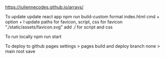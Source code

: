 https://juliennecodes.github.io/arrays/

To update
update react app
npm run build-custom
format index.html cmd + option + l
update paths for favicon, script, css
for favicon "./static/assets/favicon.svg"
add ./ for script and css

To run locally
npm run start

To deploy to github pages
settings > pages
build and deploy
branch
none > main root
save

